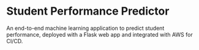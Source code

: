 # Student Performance Predictor

An end-to-end machine learning application to predict student performance, deployed with a Flask web app and integrated with AWS for CI/CD.
